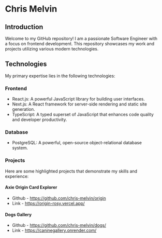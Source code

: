 # Chris Melvin
## Introduction
Welcome to my GitHub repository! I am a passionate Software Engineer with a focus on frontend development. This repository showcases my work and projects utilizing various modern technologies.

## Technologies
My primary expertise lies in the following technologies:

### Frontend
- React.js: A powerful JavaScript library for building user interfaces.
- Next.js: A React framework for server-side rendering and static site generation.
- TypeScript: A typed superset of JavaScript that enhances code quality and developer productivity.
### Database
- PostgreSQL: A powerful, open-source object-relational database system.

### Projects
Here are some highlighted projects that demonstrate my skills and experience:

#### Axie Origin Card Explorer
- Github - https://github.com/chris-melvin/origin
- Link - https://origin-rosy.vercel.app/

#### Dogs Gallery
- Github - https://github.com/chris-melvin/dogs/
- Link - https://caninegallery.onrender.com/

